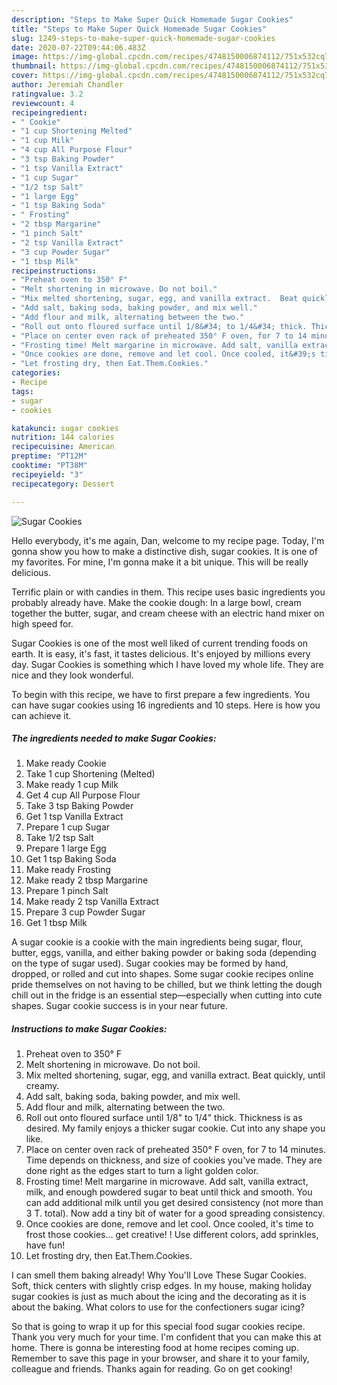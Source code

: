 ```yaml
---
description: "Steps to Make Super Quick Homemade Sugar Cookies"
title: "Steps to Make Super Quick Homemade Sugar Cookies"
slug: 1249-steps-to-make-super-quick-homemade-sugar-cookies
date: 2020-07-22T09:44:06.483Z
image: https://img-global.cpcdn.com/recipes/4748150006874112/751x532cq70/sugar-cookies-recipe-main-photo.jpg
thumbnail: https://img-global.cpcdn.com/recipes/4748150006874112/751x532cq70/sugar-cookies-recipe-main-photo.jpg
cover: https://img-global.cpcdn.com/recipes/4748150006874112/751x532cq70/sugar-cookies-recipe-main-photo.jpg
author: Jeremiah Chandler
ratingvalue: 3.2
reviewcount: 4
recipeingredient:
- " Cookie"
- "1 cup Shortening Melted"
- "1 cup Milk"
- "4 cup All Purpose Flour"
- "3 tsp Baking Powder"
- "1 tsp Vanilla Extract"
- "1 cup Sugar"
- "1/2 tsp Salt"
- "1 large Egg"
- "1 tsp Baking Soda"
- " Frosting"
- "2 tbsp Margarine"
- "1 pinch Salt"
- "2 tsp Vanilla Extract"
- "3 cup Powder Sugar"
- "1 tbsp Milk"
recipeinstructions:
- "Preheat oven to 350° F"
- "Melt shortening in microwave. Do not boil."
- "Mix melted shortening, sugar, egg, and vanilla extract.  Beat quickly, until creamy."
- "Add salt, baking soda, baking powder, and mix well."
- "Add flour and milk, alternating between the two."
- "Roll out onto floured surface until 1/8&#34; to 1/4&#34; thick. Thickness is as desired. My family enjoys a thicker sugar cookie. Cut into any shape you like."
- "Place on center oven rack of preheated 350° F oven, for 7 to 14 minutes. Time depends on thickness, and size of cookies you&#39;ve made. They are done right as the edges start to turn a light golden color."
- "Frosting time! Melt margarine in microwave. Add salt, vanilla extract, milk, and enough powdered sugar to beat until thick and smooth. You can add additional milk until you get desired consistency (not more than 3 T. total). Now add a tiny bit of water for a good spreading consistency."
- "Once cookies are done, remove and let cool. Once cooled, it&#39;s time to frost those cookies... get creative! ! Use different colors, add sprinkles, have fun!"
- "Let frosting dry, then Eat.Them.Cookies."
categories:
- Recipe
tags:
- sugar
- cookies

katakunci: sugar cookies 
nutrition: 144 calories
recipecuisine: American
preptime: "PT12M"
cooktime: "PT38M"
recipeyield: "3"
recipecategory: Dessert

---
```



![Sugar Cookies](https://img-global.cpcdn.com/recipes/4748150006874112/751x532cq70/sugar-cookies-recipe-main-photo.jpg)

Hello everybody, it's me again, Dan, welcome to my recipe page. Today, I'm gonna show you how to make a distinctive dish, sugar cookies. It is one of my favorites. For mine, I'm gonna make it a bit unique. This will be really delicious.

Terrific plain or with candies in them. This recipe uses basic ingredients you probably already have. Make the cookie dough: In a large bowl, cream together the butter, sugar, and cream cheese with an electric hand mixer on high speed for.

Sugar Cookies is one of the most well liked of current trending foods on earth. It is easy, it's fast, it tastes delicious. It's enjoyed by millions every day. Sugar Cookies is something which I have loved my whole life. They are nice and they look wonderful.


To begin with this recipe, we have to first prepare a few ingredients. You can have sugar cookies using 16 ingredients and 10 steps. Here is how you can achieve it.

<!--inarticleads1-->

##### The ingredients needed to make Sugar Cookies:

1. Make ready  Cookie
1. Take 1 cup Shortening (Melted)
1. Make ready 1 cup Milk
1. Get 4 cup All Purpose Flour
1. Take 3 tsp Baking Powder
1. Get 1 tsp Vanilla Extract
1. Prepare 1 cup Sugar
1. Take 1/2 tsp Salt
1. Prepare 1 large Egg
1. Get 1 tsp Baking Soda
1. Make ready  Frosting
1. Make ready 2 tbsp Margarine
1. Prepare 1 pinch Salt
1. Make ready 2 tsp Vanilla Extract
1. Prepare 3 cup Powder Sugar
1. Get 1 tbsp Milk


A sugar cookie is a cookie with the main ingredients being sugar, flour, butter, eggs, vanilla, and either baking powder or baking soda (depending on the type of sugar used). Sugar cookies may be formed by hand, dropped, or rolled and cut into shapes. Some sugar cookie recipes online pride themselves on not having to be chilled, but we think letting the dough chill out in the fridge is an essential step—especially when cutting into cute shapes. Sugar cookie success is in your near future. 

<!--inarticleads2-->

##### Instructions to make Sugar Cookies:

1. Preheat oven to 350° F
1. Melt shortening in microwave. Do not boil.
1. Mix melted shortening, sugar, egg, and vanilla extract.  Beat quickly, until creamy.
1. Add salt, baking soda, baking powder, and mix well.
1. Add flour and milk, alternating between the two.
1. Roll out onto floured surface until 1/8&#34; to 1/4&#34; thick. Thickness is as desired. My family enjoys a thicker sugar cookie. Cut into any shape you like.
1. Place on center oven rack of preheated 350° F oven, for 7 to 14 minutes. Time depends on thickness, and size of cookies you&#39;ve made. They are done right as the edges start to turn a light golden color.
1. Frosting time! Melt margarine in microwave. Add salt, vanilla extract, milk, and enough powdered sugar to beat until thick and smooth. You can add additional milk until you get desired consistency (not more than 3 T. total). Now add a tiny bit of water for a good spreading consistency.
1. Once cookies are done, remove and let cool. Once cooled, it&#39;s time to frost those cookies... get creative! ! Use different colors, add sprinkles, have fun!
1. Let frosting dry, then Eat.Them.Cookies.


I can smell them baking already! Why You&#39;ll Love These Sugar Cookies. Soft, thick centers with slightly crisp edges. In my house, making holiday sugar cookies is just as much about the icing and the decorating as it is about the baking. What colors to use for the confectioners sugar icing? 

So that is going to wrap it up for this special food sugar cookies recipe. Thank you very much for your time. I'm confident that you can make this at home. There is gonna be interesting food at home recipes coming up. Remember to save this page in your browser, and share it to your family, colleague and friends. Thanks again for reading. Go on get cooking!
